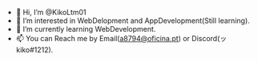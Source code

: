 - 👋 Hi, I’m @KikoLtm01
- 👀 I’m interested in WebDelopment and AppDevelopment(Still learning).
- 🌱 I’m currently learning WebDevelopment.
- 📫 You can Reach me by Email(a8794@oficina.pt) or Discord(ッkiko#1212).
